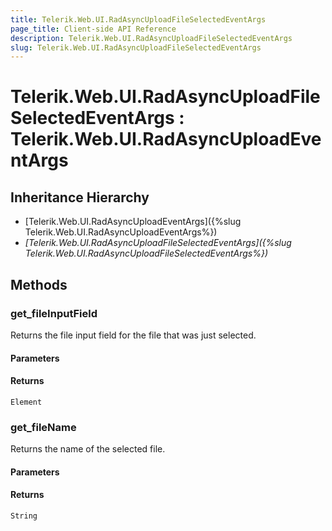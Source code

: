 ```yaml
---
title: Telerik.Web.UI.RadAsyncUploadFileSelectedEventArgs
page_title: Client-side API Reference
description: Telerik.Web.UI.RadAsyncUploadFileSelectedEventArgs
slug: Telerik.Web.UI.RadAsyncUploadFileSelectedEventArgs
---
```


# Telerik.Web.UI.RadAsyncUploadFileSelectedEventArgs : Telerik.Web.UI.RadAsyncUploadEventArgs

## Inheritance Hierarchy

* [Telerik.Web.UI.RadAsyncUploadEventArgs]({%slug Telerik.Web.UI.RadAsyncUploadEventArgs%})
* *[Telerik.Web.UI.RadAsyncUploadFileSelectedEventArgs]({%slug Telerik.Web.UI.RadAsyncUploadFileSelectedEventArgs%})*


## Methods

### get_fileInputField

Returns the file input field for the file that was just selected.

#### Parameters

#### Returns

`Element` 

### get_fileName

Returns the name of the selected file.

#### Parameters

#### Returns

`String`


